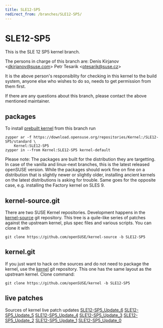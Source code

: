 ```yaml
---
title: SLE12-SP5
redirect_from: /branches/SLE12-SP5/
---
```

# SLE12-SP5

This is the SLE 12 SP5 kernel branch.

The persons in charge of this branch are: Denis Kirjanov
\<[dkirjanov@suse.com](mailto:dkirjanov@suse.com?subject=SLE12-SP5%20branch)\>
Petr Tesarik
\<[ptesarik@suse.cz](mailto:ptesarik@suse.cz?subject=SLE12-SP5%20branch)\>

It is the above person's responsiblity for checking in this kernel to
the build system, anyone else who wishes to do so, needs to get
permission from them first.

If there are any questions about this branch, please contact the above
mentioned maintainer.

[](https://download.opensuse.org/repositories/Kernel:/SLE12-SP5)

## packages

To install [prebuilt
kernel](https://download.opensuse.org/repositories/Kernel:/SLE12-SP5)
from this branch run

```
zypper ar -f https://download.opensuse.org/repositories/Kernel:/SLE12-SP5/standard \
    Kernel:SLE12-SP5
zypper in --from Kernel:SLE12-SP5 kernel-default
```

Please note: The packages are built for the distribution they are
targetting. In case of the vanilla and linux-next branches, this is the
latest released openSUSE version. While the packages should work fine on
fine on a distribution that is slightly newer or slightly older,
installing ancient kernels on the latest distributions is asking for
trouble. Same goes for the opposite case, e.g. installing the Factory
kernel on SLES 9.

[](https://github.com/openSUSE/kernel-source/tree/SLE12-SP5)

## kernel-source.git

There are two SUSE Kernel repositories. Development happens in the
[kernel-source](https://github.com/openSUSE/kernel-source/tree/SLE12-SP5)
git repository. This tree is a quile-like series of patches against the
upstream kernel, plus spec files and various scripts. You can clone it
with

    git clone https://github.com/openSUSE/kernel-source -b SLE12-SP5

[](https://github.com/openSUSE/kernel/tree/SLE12-SP5)

## kernel.git

If you just want to hack on the sources and do not need to package the
kernel, use the
[kernel](https://github.com/openSUSE/kernel/tree/SLE12-SP5) git
repository. This one has the same layout as the upstream kernel. Clone
command:

    git clone https://github.com/openSUSE/kernel -b SLE12-SP5

## live patches

Sources of kernel live patch updates
[SLE12-SP5\_Update\_6](https://github.com/SUSE/kernel-livepatch/tree/SLE12-SP5_Update_6)
[SLE12-SP5\_Update\_5](https://github.com/SUSE/kernel-livepatch/tree/SLE12-SP5_Update_5)
[SLE12-SP5\_Update\_4](https://github.com/SUSE/kernel-livepatch/tree/SLE12-SP5_Update_4)
[SLE12-SP5\_Update\_3](https://github.com/SUSE/kernel-livepatch/tree/SLE12-SP5_Update_3)
[SLE12-SP5\_Update\_2](https://github.com/SUSE/kernel-livepatch/tree/SLE12-SP5_Update_2)
[SLE12-SP5\_Update\_1](https://github.com/SUSE/kernel-livepatch/tree/SLE12-SP5_Update_1)
[SLE12-SP5\_Update\_0](https://github.com/SUSE/kernel-livepatch/tree/SLE12-SP5_Update_0)

